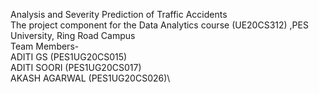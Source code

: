 Analysis and Severity Prediction of Traffic Accidents \
The project component for the Data Analytics course (UE20CS312) ,PES University, Ring Road Campus\
Team Members-\
ADITI GS (PES1UG20CS015)\
ADITI SOORI (PES1UG20CS017)\
AKASH AGARWAL (PES1UG20CS026)\
